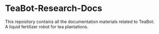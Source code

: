 # TeaBot-Research-Docs
This repository contains all the documentation materials related to TeaBot: A liquid fertilizer robot for tea plantations.
